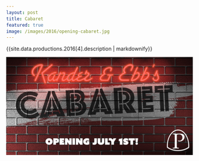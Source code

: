 ```yaml
---
layout: post
title: Cabaret
featured: true
image: /images/2016/opening-cabaret.jpg
---
```


{{site.data.productions.2016[4].description | markdownify}}

![](/images/2016/opening-cabaret.jpg)